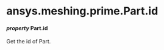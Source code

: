 # ansys.meshing.prime.Part.id

<a id="ansys.meshing.prime.Part.id"></a>

#### *property* Part.id

Get the id of Part.

<!-- !! processed by numpydoc !! -->
